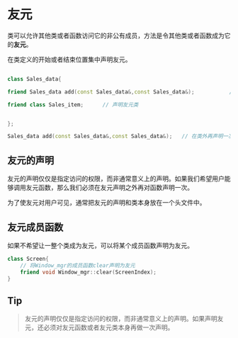 # 友元

类可以允许其他类或者函数访问它的非公有成员，方法是令其他类或者函数成为它的**友元**。

在类定义的开始或者结束位置集中声明友元。

```c++

class Sales_data{

friend Sales_data add(const Sales_data&,const Sales_data&);           // 声明友元函数

friend class Sales_item;      // 声明友元类


};  

Sales_data add(const Sales_data&,const Sales_data&);   // 在类外再声明一次

```


## 友元的声明

友元的声明仅仅是指定访问的权限，而非通常意义上的声明。如果我们希望用户能够调用友元函数，那么我们必须在友元声明之外再对函数声明一次。

为了使友元对用户可见，通常把友元的声明和类本身放在一个头文件中。

## 友元成员函数

如果不希望让一整个类成为友元，可以将某个成员函数声明为友元。

```c++
class Screen{
    // 将Window_mgr的成员函数clear声明为友元
    friend void Window_mgr::clear(ScreenIndex);
}

```



## Tip

> 友元的声明仅仅是指定访问的权限，而非通常意义上的声明。如果声明友元，还必须对友元函数或者友元类本身再做一次声明。

